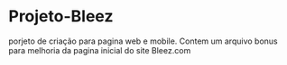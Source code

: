 # Projeto-Bleez
porjeto de criação para  pagina  web e mobile.
Contem um arquivo bonus para melhoria da pagina inicial do site Bleez.com
